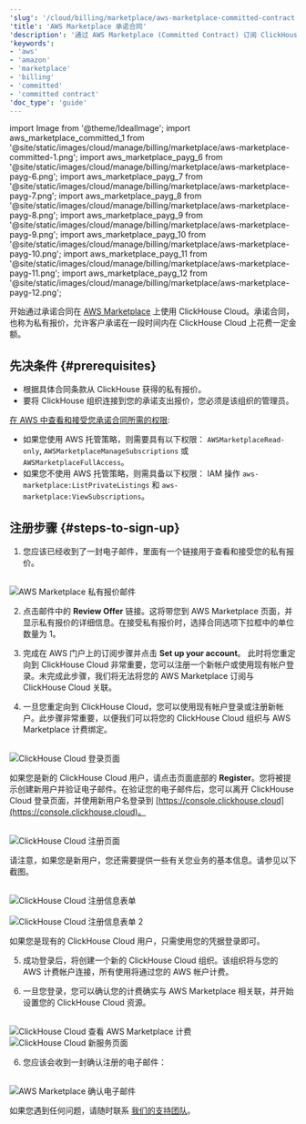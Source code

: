 ```yaml
---
'slug': '/cloud/billing/marketplace/aws-marketplace-committed-contract'
'title': 'AWS Marketplace 承诺合同'
'description': '通过 AWS Marketplace (Committed Contract) 订阅 ClickHouse Cloud'
'keywords':
- 'aws'
- 'amazon'
- 'marketplace'
- 'billing'
- 'committed'
- 'committed contract'
'doc_type': 'guide'
---
```


import Image from '@theme/IdealImage';
import aws_marketplace_committed_1 from '@site/static/images/cloud/manage/billing/marketplace/aws-marketplace-committed-1.png';
import aws_marketplace_payg_6 from '@site/static/images/cloud/manage/billing/marketplace/aws-marketplace-payg-6.png';
import aws_marketplace_payg_7 from '@site/static/images/cloud/manage/billing/marketplace/aws-marketplace-payg-7.png';
import aws_marketplace_payg_8 from '@site/static/images/cloud/manage/billing/marketplace/aws-marketplace-payg-8.png';
import aws_marketplace_payg_9 from '@site/static/images/cloud/manage/billing/marketplace/aws-marketplace-payg-9.png';
import aws_marketplace_payg_10 from '@site/static/images/cloud/manage/billing/marketplace/aws-marketplace-payg-10.png';
import aws_marketplace_payg_11 from '@site/static/images/cloud/manage/billing/marketplace/aws-marketplace-payg-11.png';
import aws_marketplace_payg_12 from '@site/static/images/cloud/manage/billing/marketplace/aws-marketplace-payg-12.png';

开始通过承诺合同在 [AWS Marketplace](https://aws.amazon.com/marketplace) 上使用 ClickHouse Cloud。承诺合同，也称为私有报价，允许客户承诺在一段时间内在 ClickHouse Cloud 上花费一定金额。

## 先决条件 {#prerequisites}

- 根据具体合同条款从 ClickHouse 获得的私有报价。
- 要将 ClickHouse 组织连接到您的承诺支出报价，您必须是该组织的管理员。

[在 AWS 中查看和接受您承诺合同所需的权限](https://docs.aws.amazon.com/marketplace/latest/buyerguide/private-offers-page.html#private-offers-page-permissions):
- 如果您使用 AWS 托管策略，则需要具有以下权限： `AWSMarketplaceRead-only`, `AWSMarketplaceManageSubscriptions` 或 `AWSMarketplaceFullAccess`。
- 如果您不使用 AWS 托管策略，则需具备以下权限： IAM 操作 `aws-marketplace:ListPrivateListings` 和 `aws-marketplace:ViewSubscriptions`。

## 注册步骤 {#steps-to-sign-up}

1. 您应该已经收到了一封电子邮件，里面有一个链接用于查看和接受您的私有报价。

<br />

<Image img={aws_marketplace_committed_1} size="md" alt="AWS Marketplace 私有报价邮件" border/>

<br />

2. 点击邮件中的 **Review Offer** 链接。这将带您到 AWS Marketplace 页面，并显示私有报价的详细信息。在接受私有报价时，选择合同选项下拉框中的单位数量为 1。

3. 完成在 AWS 门户上的订阅步骤并点击 **Set up your account**。
此时将您重定向到 ClickHouse Cloud 非常重要，您可以注册一个新帐户或使用现有帐户登录。未完成此步骤，我们将无法将您的 AWS Marketplace 订阅与 ClickHouse Cloud 关联。

4. 一旦您重定向到 ClickHouse Cloud，您可以使用现有帐户登录或注册新帐户。此步骤非常重要，以便我们可以将您的 ClickHouse Cloud 组织与 AWS Marketplace 计费绑定。

<br />

<Image img={aws_marketplace_payg_6} size="md" alt="ClickHouse Cloud 登录页面" border/>

<br />

如果您是新的 ClickHouse Cloud 用户，请点击页面底部的 **Register**。您将被提示创建新用户并验证电子邮件。在验证您的电子邮件后，您可以离开 ClickHouse Cloud 登录页面，并使用新用户名登录到 [https://console.clickhouse.cloud](https://console.clickhouse.cloud)。

<br />

<Image img={aws_marketplace_payg_7} size="md" alt="ClickHouse Cloud 注册页面" border/>

<br />

请注意，如果您是新用户，您还需要提供一些有关您业务的基本信息。请参见以下截图。

<br />

<Image img={aws_marketplace_payg_8} size="md" alt="ClickHouse Cloud 注册信息表单" border/>

<br />

<br />

<Image img={aws_marketplace_payg_9} size="md" alt="ClickHouse Cloud 注册信息表单 2" border/>

<br />

如果您是现有的 ClickHouse Cloud 用户，只需使用您的凭据登录即可。

5. 成功登录后，将创建一个新的 ClickHouse Cloud 组织。该组织将与您的 AWS 计费帐户连接，所有使用将通过您的 AWS 帐户计费。

6. 一旦您登录，您可以确认您的计费确实与 AWS Marketplace 相关联，并开始设置您的 ClickHouse Cloud 资源。

<br />

<Image img={aws_marketplace_payg_10} size="md" alt="ClickHouse Cloud 查看 AWS Marketplace 计费" border/>

<br />

<Image img={aws_marketplace_payg_11} size="md" alt="ClickHouse Cloud 新服务页面" border/>

<br />

6. 您应该会收到一封确认注册的电子邮件：

<br />

<Image img={aws_marketplace_payg_12} size="md" alt="AWS Marketplace 确认电子邮件" border/>

<br />

如果您遇到任何问题，请随时联系 [我们的支持团队](https://clickhouse.com/support/program)。
